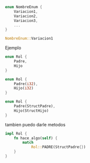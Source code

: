 ```rust
enum NombreEnum {
	Variacion1,
	Variacion2,
	Variacion3,
	...
}
```

```rust
NombreEnum::Variacion1
```

Ejemplo 
```rust
enum Rol {
	Padre,
	Hijo
}
```


```rust
enum Rol {
	Padre(i32),
	Hijo(i32)
}
```


```rust
enum Rol {
	Padre(StructPadre),
	Hijo(StructHijo)
}
```

tambien puedo darle metodos
```rust
impl Rol {
	fn hace_algo(self) {
		match
			Rol::PADRE(StructPadre{})
	}
}
```
